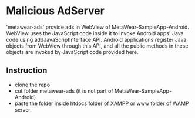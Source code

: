 # Malicious AdServer #

'metawear-ads' provide ads in WebView of MetaWear-SampleApp-Android. WebView uses the JavaScript code inside it to invoke Android apps' Java code using addJavaScriptInterface API. Android applications register Java objects from WebView through this API, and all the public methods in these objects are invoked by JavaScript code provided here. 

## Instruction ##
- clone the repo
- cut folder metawear-ads (it is not part of MetaWear-SampleApp-Android)
- paste the folder inside htdocs folder of XAMPP or www folder of WAMP server.


